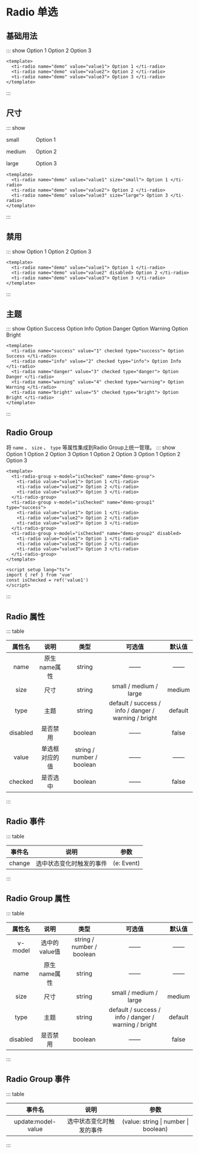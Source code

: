 <script setup>
import { ref } from 'vue'

const demo1 = ref('value1')
</script>

<style lang="scss">
.ti-example-item {
    margin: 15px 0;
    display: flex;
    align-items: center;
    label {
      font-size: 14px;
      width: 80px;
    }
    .ti-radio {
      flex: 1;
    }
}
</style>
# Radio 单选

## 基础用法
::: show
<ti-radio name="demo" value="value1"> Option 1 </ti-radio>
<ti-radio name="demo" value="value2"> Option 2 </ti-radio>
<ti-radio name="demo" value="value3"> Option 3 </ti-radio>

``` vue
<template>
  <ti-radio name="demo" value="value1"> Option 1 </ti-radio>
  <ti-radio name="demo" value="value2"> Option 2 </ti-radio>
  <ti-radio name="demo" value="value3"> Option 3 </ti-radio>
</template>
```
:::

## 尺寸
::: show
<div class="ti-example-item">
    <label>small</label>
    <ti-radio name="demo2" value="value1" size="small"> Option 1 </ti-radio>
</div>
<div class="ti-example-item">
    <label>medium</label>
    <ti-radio name="demo2" value="value2"> Option 2 </ti-radio>
</div>
<div class="ti-example-item">
    <label>large</label>
    <ti-radio name="demo2" value="value3" size="large"> Option 3 </ti-radio>
</div>

``` vue
<template>
  <ti-radio name="demo" value="value1" size="small"> Option 1 </ti-radio>
  <ti-radio name="demo" value="value2"> Option 2 </ti-radio>
  <ti-radio name="demo" value="value3" size="large"> Option 3 </ti-radio>
</template>
```
:::

## 禁用
::: show
<ti-radio name="demo1" value="value1"> Option 1 </ti-radio>
<ti-radio name="demo1" value="value2" disabled> Option 2 </ti-radio>
<ti-radio name="demo1" value="value3"> Option 3 </ti-radio>

``` vue
<template>
  <ti-radio name="demo" value="value1"> Option 1 </ti-radio>
  <ti-radio name="demo" value="value2" disabled> Option 2 </ti-radio>
  <ti-radio name="demo" value="value3"> Option 3 </ti-radio>
</template>
```
:::

## 主题
::: show
<ti-radio name="success" value="1" checked type="success"> Option Success </ti-radio>
<ti-radio name="info" value="2" checked type="info"> Option Info </ti-radio>
<ti-radio name="danger" value="3" checked type="danger"> Option Danger </ti-radio>
<ti-radio name="warning" value="4" checked type="warning"> Option Warning </ti-radio>
<ti-radio name="bright" value="5" checked type="bright"> Option Bright </ti-radio>

``` vue
<template>
  <ti-radio name="success" value="1" checked type="success"> Option Success </ti-radio>
  <ti-radio name="info" value="2" checked type="info"> Option Info </ti-radio>
  <ti-radio name="danger" value="3" checked type="danger"> Option Danger </ti-radio>
  <ti-radio name="warning" value="4" checked type="warning"> Option Warning </ti-radio>
  <ti-radio name="bright" value="5" checked type="bright"> Option Bright </ti-radio>
</template>
```
:::

## Radio Group
将 `name` 、 `size` 、 `type` 等属性集成到Radio Group上统一管理。
::: show
<ti-radio-group v-model="demo1" name="demo-group">
  <ti-radio value="value1"> Option 1 </ti-radio>
  <ti-radio value="value2"> Option 2 </ti-radio>
  <ti-radio value="value3"> Option 3 </ti-radio>
</ti-radio-group>
<ti-radio-group v-model="demo1" name="demo-group1" type="success">
  <ti-radio value="value1"> Option 1 </ti-radio>
  <ti-radio value="value2"> Option 2 </ti-radio>
  <ti-radio value="value3"> Option 3 </ti-radio>
</ti-radio-group>
<ti-radio-group v-model="demo1" name="demo-group2" disabled>
  <ti-radio value="value1"> Option 1 </ti-radio>
  <ti-radio value="value2"> Option 2 </ti-radio>
  <ti-radio value="value3"> Option 3 </ti-radio>
</ti-radio-group>

``` vue
<template>
  <ti-radio-group v-model="isChecked" name="demo-group">
    <ti-radio value="value1"> Option 1 </ti-radio>
    <ti-radio value="value2"> Option 2 </ti-radio>
    <ti-radio value="value3"> Option 3 </ti-radio>
  </ti-radio-group>
  <ti-radio-group v-model="isChecked" name="demo-group1" type="success">
    <ti-radio value="value1"> Option 1 </ti-radio>
    <ti-radio value="value2"> Option 2 </ti-radio>
    <ti-radio value="value3"> Option 3 </ti-radio>
  </ti-radio-group>
  <ti-radio-group v-model="isChecked" name="demo-group2" disabled>
    <ti-radio value="value1"> Option 1 </ti-radio>
    <ti-radio value="value2"> Option 2 </ti-radio>
    <ti-radio value="value3"> Option 3 </ti-radio>
  </ti-radio-group>
</template>

<script setup lang="ts">
import { ref } from 'vue'
const isChecked = ref('value1')
</script>
```
:::

## Radio 属性
::: table

| 属性名  | 说明  | 类型 | 可选值 | 默认值 |
| :----: | :----: | :----: | :----: | :----: |
| name | 原生name属性 | string | —— | —— |
| size | 尺寸 | string | small / medium / large | medium |
| type | 主题 | string | default / success / info / danger / warning / bright | default |
| disabled | 是否禁用 | boolean | —— | false |
| value | 单选框对应的值 | string / number / boolean | —— | —— |
| checked | 是否选中 | boolean | —— | false |

:::

## Radio 事件
::: table

| 事件名  | 说明  | 参数 |
| :----: | :----: | :----: |
| change | 选中状态变化时触发的事件 | (e: Event) |

:::

## Radio Group 属性
::: table

| 属性名  | 说明  | 类型 | 可选值 | 默认值 |
| :----: | :----: | :----: | :----: | :----: |
| v-model | 选中的value值 | string / number / boolean | —— | —— |
| name | 原生name属性 | string | —— | —— |
| size | 尺寸 | string | small / medium / large | medium |
| type | 主题 | string | default / success / info / danger / warning / bright | default |
| disabled | 是否禁用 | boolean | —— | false |

:::

## Radio Group 事件
::: table

| 事件名  | 说明  | 参数 |
| :----: | :----: | :----: |
| update:model-value | 选中状态变化时触发的事件 | (value: string \| number \| boolean) |

:::
